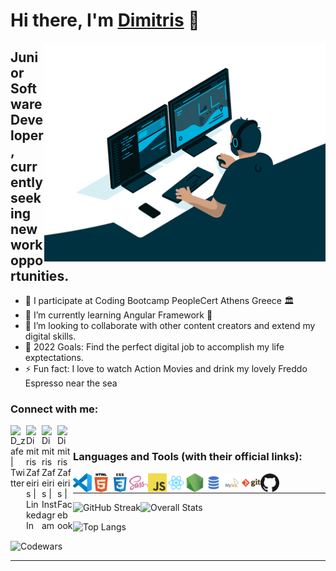 <h1 id="hi-there-i-m-dimitris-website-">Hi there, I&#39;m <a href="https://github.com/zafeirisdimi">Dimitris</a> 👋</h1>
<p><img align="right" alt="gif" width="450px" height="350" src="https://github.com/dimizafe/dimizafe/blob/main/giphy%20(2).gif" /></p>
<h2 id="junior-software-developer-currently-seeking-new-work-opportunities-">Junior Software Developer, currently seeking new work opportunities.</h2>
<ul align="left">
<li>🔭 I participate at Coding Bootcamp PeopleCert Athens Greece 🏛️</li>
<li>🌱 I’m currently learning Angular Framework 🤣</li>
<li>👯 I’m looking to collaborate with other content creators and extend my digital skills.</li>
<li>🥅 2022 Goals: Find the perfect digital job to accomplish my life exptectations.</li>
<li>⚡ Fun fact: I love to watch Action Movies and drink my lovely Freddo Espresso near the sea</li>
</ul>
<h3 id="connect-with-me-">Connect with me:</h3>
<p><a href="https://twitter.com/D_zafe"><img align="left" alt="D_zafe | Twitter" width="25px" src="https://cdn.jsdelivr.net/npm/simple-icons@v3/icons/twitter.svg" /></a>
<a href="https://www.linkedin.com/in/dzafe"><img align="left" alt="Dimitris Zafeiris | LinkedIn" width="25px" src="https://cdn.jsdelivr.net/npm/simple-icons@v3/icons/linkedin.svg" /></a>
<a href="https://www.instagram.com/d_zafe"><img align="left" alt="Dimitris Zafeiris | Instagram" width="25px" src="https://cdn.jsdelivr.net/npm/simple-icons@v3/icons/instagram.svg" /></a>
<a href="https://www.facebook.com/dimizafe"><img align="left" alt="Dimitris Zafeiris | Facebook" width="25px" src="https://cdn.jsdelivr.net/npm/simple-icons@v3/icons/facebook.svg" /></a></p>
<p><br /></p>
<h3 id="languages-and-tools-with-their-official-links-">Languages and Tools (with their official links):</h3>
<p><a href="https://code.visualstudio.com"><img align="left" alt="Visual Studio Code" width="30px" src="https://raw.githubusercontent.com/github/explore/80688e429a7d4ef2fca1e82350fe8e3517d3494d/topics/visual-studio-code/visual-studio-code.png" /></a>
<a href="https://html5.org"><img align="left" alt="HTML5" width="30px" src="https://raw.githubusercontent.com/github/explore/80688e429a7d4ef2fca1e82350fe8e3517d3494d/topics/html/html.png" /></a>
<a href="https://www.w3schools.com/css"><img align="left" alt="CSS3" width="30px" src="https://raw.githubusercontent.com/github/explore/80688e429a7d4ef2fca1e82350fe8e3517d3494d/topics/css/css.png" /></a>
<a href="https://sass-lang.com"><img align="left" alt="Sass" width="30px" src="https://raw.githubusercontent.com/github/explore/80688e429a7d4ef2fca1e82350fe8e3517d3494d/topics/sass/sass.png" /></a>
<a href="https://developer.mozilla.org/en-US/docs/Web/JavaScript"><img align="left" alt="JavaScript" width="30px" src="https://raw.githubusercontent.com/github/explore/80688e429a7d4ef2fca1e82350fe8e3517d3494d/topics/javascript/javascript.png" /></a>
<a href="https://reactjs.org"><img align="left" alt="React" width="30px" src="https://raw.githubusercontent.com/github/explore/80688e429a7d4ef2fca1e82350fe8e3517d3494d/topics/react/react.png" /></a>
<a href="https://nodejs.org/en/"><img align="left" alt="Node.js" width="30px" src="https://raw.githubusercontent.com/github/explore/80688e429a7d4ef2fca1e82350fe8e3517d3494d/topics/nodejs/nodejs.png" /></a>
<a href="https://www.w3schools.com/sql/sql_intro.asp"><img align="left" alt="SQL" width="30px" src="https://raw.githubusercontent.com/github/explore/80688e429a7d4ef2fca1e82350fe8e3517d3494d/topics/sql/sql.png" /></a>
<a href="https://www.mysql.com/"><img align="left" alt="MySQL" width="30px" src="https://raw.githubusercontent.com/github/explore/80688e429a7d4ef2fca1e82350fe8e3517d3494d/topics/mysql/mysql.png" /></a>
<a href="https://git-scm.com/"><img align="left" alt="Git" width="30px" src="https://raw.githubusercontent.com/github/explore/80688e429a7d4ef2fca1e82350fe8e3517d3494d/topics/git/git.png" /></a>
<a href="https://github.com/"><img align="left" alt="GitHub" width="30px" src="https://raw.githubusercontent.com/github/explore/78df643247d429f6cc873026c0622819ad797942/topics/github/github.png" /></a>
<br /></p>
<hr/>
<p><img src="https://github-readme-stats.vercel.app/api?username=zafeirisdimi&amp;count_private=true&amp;show_icons=true&amp;hide=contribs" alt="Overall Stats"><a href="https://git.io/streak-stats"><img align="left" src="https://github-readme-streak-stats.herokuapp.com?user=zafeirisdimi&amp;date_format=M%20j%5B%2C%20Y%5D" alt="GitHub Streak"></a></p>
<p><img src="https://github-readme-stats.vercel.app/api/top-langs/?username=zafeirisdimi&amp;layout=compact" alt="Top Langs"></p>

![Codewars](https://github.r2v.ch/codewars?user=d_zafe&name=true&top_languages=true&stroke=%23BB432C)

<hr/>


